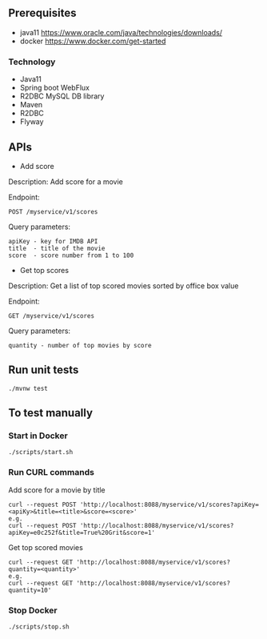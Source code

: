 ## Prerequisites
- java11 https://www.oracle.com/java/technologies/downloads/
- docker https://www.docker.com/get-started

### Technology
- Java11
- Spring boot WebFlux
- R2DBC MySQL DB library
- Maven
- R2DBC
- Flyway

## APIs

- Add score

Description:
Add score for a movie

Endpoint:

```
POST /myservice/v1/scores
```

Query parameters:

```
apiKey - key for IMDB API
title  - title of the movie
score  - score number from 1 to 100
```

- Get top scores

Description:
Get a list of top scored movies sorted by office box value

Endpoint:

```
GET /myservice/v1/scores
```

Query parameters:

```
quantity - number of top movies by score
```

## Run unit tests

```
./mvnw test
```

## To test manually

### Start in Docker

```
./scripts/start.sh
``` 

### Run CURL commands

Add score for a movie by title

```
curl --request POST 'http://localhost:8088/myservice/v1/scores?apiKey=<apiKy>&title=<title>&score=<score>'
e.g.
curl --request POST 'http://localhost:8088/myservice/v1/scores?apiKey=e0c252f&title=True%20Grit&score=1'
```

Get top scored movies

```
curl --request GET 'http://localhost:8088/myservice/v1/scores?quantity=<quantity>'
e.g.
curl --request GET 'http://localhost:8088/myservice/v1/scores?quantity=10'
```

### Stop Docker

```
./scripts/stop.sh
``` 
